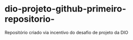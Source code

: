 # dio-projeto-github-primeiro-repositorio-
Repositório criado via incentivo do desafio de projeto da DIO
